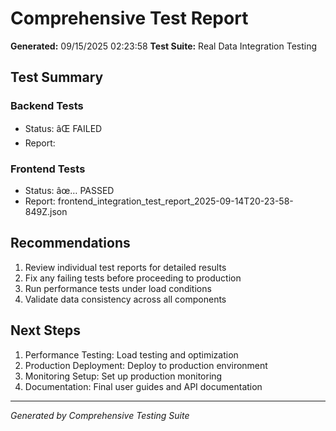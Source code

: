 ﻿# Comprehensive Test Report
**Generated:** 09/15/2025 02:23:58
**Test Suite:** Real Data Integration Testing

## Test Summary

### Backend Tests
- Status: âŒ FAILED
- Report: 

### Frontend Tests
- Status: âœ… PASSED
- Report: frontend_integration_test_report_2025-09-14T20-23-58-849Z.json

## Recommendations

1. Review individual test reports for detailed results
2. Fix any failing tests before proceeding to production
3. Run performance tests under load conditions
4. Validate data consistency across all components

## Next Steps

1. Performance Testing: Load testing and optimization
2. Production Deployment: Deploy to production environment
3. Monitoring Setup: Set up production monitoring
4. Documentation: Final user guides and API documentation

---
*Generated by Comprehensive Testing Suite*
